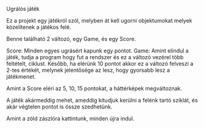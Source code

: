 Ugrálós játék

Ez a projekt egy játékról szól, melyben át kell ugorni objektumokat melyek közelítenek a játékos felé.

Benne található 2 változó, egy Game, és egy Score.

Score: Minden egyes ugrásért kapunk egy pontot.
Game: Amint elindul a játék, tudja a program hogy fut a rendszer és ez a változó vezérel több feltételt, ciklust. Később, ha elérünk 10 pontot akkor ez a változó felveszi a 2-tes értékét, melynek jelentősége az lesz, hogy gyorsabb lesz a játékmenet.

Amint a Score eléri az 5, 10, 15 pontokat, a háttérképek megváltoznak.

A játék akármeddig mehet, ameddig kitudjuk kerülni a felénk tartó sziklát, és akár végtelen pontot is össze szedhetünk.

Amint a zöld zászlóra kattintunk, minden újra indul.
